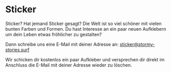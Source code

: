 # Sticker

Sticker? Hat jemand Sticker gesagt?
Die Welt ist so viel schöner mit vielen bunten Farben und Formen.
Du hast Interesse an ein paar neuen Aufklebern um dein Leben etwas fröhlicher zu gestalten?

Dann schreibe uns eine E-Mail mit deiner Adresse an:
sticker@stormy-stories.surf

Wir schicken dir kostenlos ein paar Aufkleber und versprechen dir direkt im Anschluss die E-Mail mit deiner Adresse wieder zu löschen.
